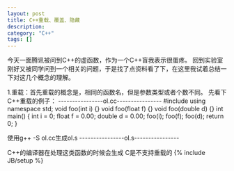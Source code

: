 ```yaml
---
layout: post
title: C++重载、覆盖、隐藏
description: 
category: "C++"
tags: []
---
```

今天一面腾讯被问到C++的虚函数，作为一个C++盲我表示很蛋疼。
回到实验室刚好又被同学问到一个相关的问题，于是找了点资料看了下，在这里我试着总结一下对这几个概念的理解。

1.重载：首先重载的概念是，相同的函数名，但是参数类型或者个数不同。
先看下C++重载的例子：
----------------ol.cc----------------
#include <iostream>
using namespace std;
void foo(int i) {}
void foo(float f) {}
void foo(double d) {}
int main()
{
	int i = 0;
	float f = 0.00;
	double d = 0.00;
	foo(i);
	foo(f);
	foo(d);
	return 0;
}

使用g++ -S ol.cc生成ol.s
----------------ol.s----------------
	

C++的编译器在处理这类函数的时候会生成
C是不支持重载的
{% include JB/setup %}

